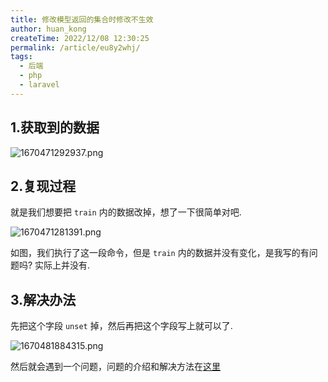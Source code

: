 ```yaml
---
title: 修改模型返回的集合时修改不生效
author: huan_kong
createTime: 2022/12/08 12:30:25
permalink: /article/eu8y2whj/
tags:
  - 后端
  - php
  - laravel
---
```


## 1.获取到的数据

![1670471292937.png](https://img.huankong.top/i/2022/12/08/63915e80743d6.png)

## 2.复现过程

就是我们想要把 `train` 内的数据改掉，想了一下很简单对吧.

![1670471281391.png](https://img.huankong.top/i/2022/12/08/63915e796c46d.png)

如图，我们执行了这一段命令，但是 `train` 内的数据并没有变化，是我写的有问题吗? 实际上并没有.

## 3.解决办法

先把这个字段 `unset` 掉，然后再把这个字段写上就可以了.

![1670481884315.png](https://img.huankong.top/i/2022/12/08/639187dfeafda.png)

然后就会遇到一个问题，问题的介绍和解决方法在[这里](./模型查询时使用filter时遇到的小问题.md)

